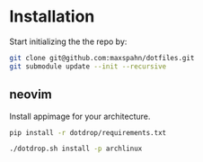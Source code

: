 # Installation

Start initializing the the repo by:
```bash
git clone git@github.com:maxspahn/dotfiles.git
git submodule update --init --recursive
```

## neovim

Install appimage for your architecture.

```bash
pip install -r dotdrop/requirements.txt
```

```bash
./dotdrop.sh install -p archlinux
```
